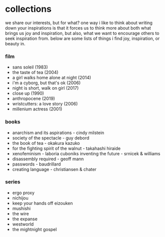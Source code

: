 # collections

we share our interests, but for what? one way i like to think about writing down your inspirations is that it forces us to think more about both what brings us joy and inspiration, but also, what we want to encourage others to seek inspiration from. below are some lists of things i find joy, inspiration, or beauty in.


### film

* sans soleil (1983)
* the taste of tea (2004)
* a girl walks home alone at night (2014)
* i'm a cyborg, but that's ok (2006)
* night is short, walk on girl (2017)
* close up (1990)
* anthropocene (2019)
* wristcutters: a love story (2006)
* millenium actress (2001)

### books

* anarchism and its aspirations - cindy milstein
* society of the spectacle - guy debord
* the book of tea - okakura kazuko
* for the fighting spirit of the walnut - takahashi hiraide
* xenofeminism - laboria cuboniks inventing the future - srnicek & williams
* disassembly required - geoff mann
* passwords - baudrillard
* creating language - christiansen & chater

### series

* ergo proxy
* nichijou
* keep your hands off eizouken
* mushishi
* the wire
* the expanse
* westworld
* the mightnight gospel

